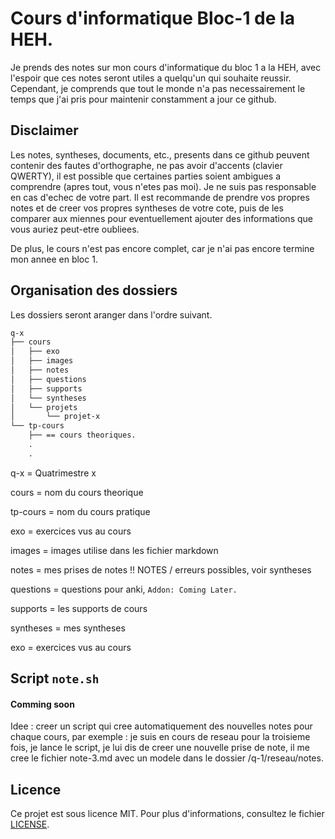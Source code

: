 # Cours d'informatique Bloc-1 de la HEH.
Je prends des notes sur mon cours d'informatique du bloc 1 a la HEH, avec l'espoir que ces notes seront utiles a quelqu'un qui souhaite reussir. Cependant, je comprends que tout le monde n'a pas necessairement le temps que j'ai pris pour maintenir constamment a jour ce github.

## Disclaimer

Les notes, syntheses, documents, etc., presents dans ce github peuvent contenir des fautes d'orthographe, ne pas avoir d'accents (clavier QWERTY), il est possible que certaines parties soient ambigues a comprendre (apres tout, vous n'etes pas moi). Je ne suis pas responsable en cas d'echec de votre part. Il est recommande de prendre vos propres notes et de creer vos propres syntheses de votre cote, puis de les comparer aux miennes pour eventuellement ajouter des informations que vous auriez peut-etre oubliees.

De plus, le cours n'est pas encore complet, car je n'ai pas encore termine mon annee en bloc 1.

## Organisation des dossiers

Les dossiers seront aranger dans l'ordre suivant.
```md
q-x
├── cours
│   ├── exo
│   ├── images
│   ├── notes
│   ├── questions
│   ├── supports
│   └── syntheses
│   └── projets
│       └── projet-x
└── tp-cours
    ├── == cours theoriques.
    .
    .
```

q-x = Quatrimestre x

cours = nom du cours theorique

tp-cours = nom du cours pratique

exo = exercices vus au cours

images = images utilise dans les fichier markdown

notes = mes prises de notes !! NOTES / erreurs possibles, voir syntheses

questions = questions pour anki, `Addon: Coming Later.`

supports = les supports de cours

syntheses = mes syntheses

exo = exercices vus au cours

## Script ```note.sh```

#### Comming soon
Idee : creer un script qui cree automatiquement des nouvelles notes pour chaque cours, par exemple : je suis en cours de reseau pour la troisieme fois, je lance le script, je lui dis de creer une nouvelle prise de note, il me cree le fichier note-3.md avec un modele dans le dossier /q-1/reseau/notes.

## Licence

Ce projet est sous licence MIT. Pour plus d'informations, consultez le fichier [LICENSE](LICENSE).
